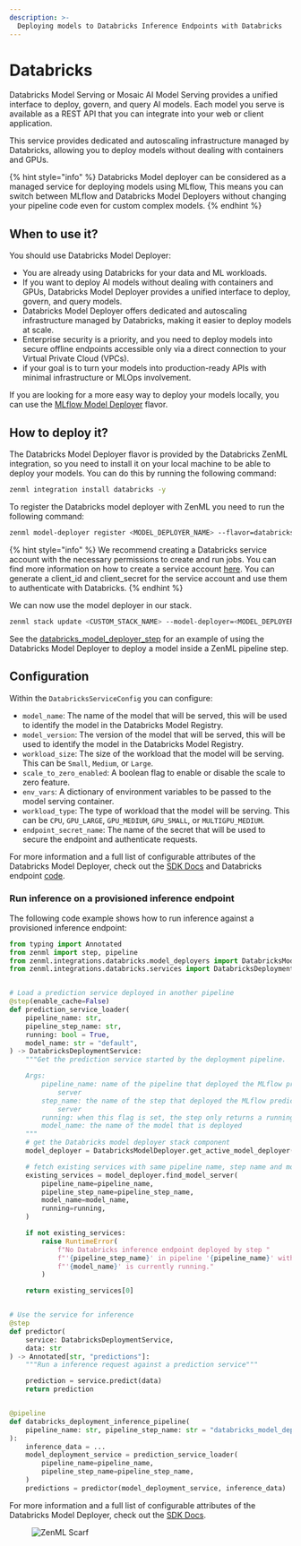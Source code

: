 ```yaml
---
description: >-
  Deploying models to Databricks Inference Endpoints with Databricks
---
```


# Databricks


Databricks Model Serving or Mosaic AI Model Serving provides a unified interface to deploy, govern, and query AI models. Each model you serve is available as a REST API that you can integrate into your web or client application.

This service provides dedicated and autoscaling infrastructure managed by Databricks, allowing you to deploy models without dealing with containers and GPUs.


{% hint style="info" %}
Databricks Model deployer can be considered as a managed service for deploying models using MLflow, This means you can switch between MLflow and Databricks Model Deployers without changing your pipeline code even for custom complex models.
{% endhint %}

## When to use it?

You should use Databricks Model Deployer:

*   You are already using Databricks for your data and ML workloads.
*   If you want to deploy AI models without dealing with containers and GPUs, Databricks Model Deployer provides a unified interface to deploy, govern, and query models.
*   Databricks Model Deployer offers dedicated and autoscaling infrastructure managed by Databricks, making it easier to deploy models at scale.
*   Enterprise security is a priority, and you need to deploy models into secure offline endpoints accessible only via a direct connection to your Virtual Private Cloud (VPCs).
*   if your goal is to turn your models into production-ready APIs with minimal infrastructure or MLOps involvement.


If you are looking for a more easy way to deploy your models locally, you can use the [MLflow Model Deployer](mlflow.md) flavor.

## How to deploy it?

The Databricks Model Deployer flavor is provided by the Databricks ZenML integration, so you need to install it on your local machine to be able to deploy your models. You can do this by running the following command:

```bash
zenml integration install databricks -y
```

To register the Databricks model deployer with ZenML you need to run the following command:

```bash
zenml model-deployer register <MODEL_DEPLOYER_NAME> --flavor=databricks --host=<HOST> --client_id={{databricks.client_id}} --client_secret={{databricks.client_secret}}
```

{% hint style="info" %}
We recommend creating a Databricks service account with the necessary permissions to create and run jobs. You can find more information on how to create a service account [here](https://docs.databricks.com/dev-tools/api/latest/authentication.html). You can generate a client_id and client_secret for the service account and use them to authenticate with Databricks.
{% endhint %}

We can now use the model deployer in our stack.

```bash
zenml stack update <CUSTOM_STACK_NAME> --model-deployer=<MODEL_DEPLOYER_NAME>
```

See the [databricks\_model\_deployer\_step](https://sdkdocs.zenml.io/latest/integration\_code\_docs/integrations-databricks/#zenml.integrations.databricks.steps.databricks\_deployer.databricks\_model\_deployer\_step) for an example of using the Databricks Model Deployer to deploy a model inside a ZenML pipeline step.

## Configuration

Within the `DatabricksServiceConfig` you can configure:


* `model_name`: The name of the model that will be served, this will be used to identify the model in the Databricks Model Registry.
* `model_version`: The version of the model that will be served, this will be used to identify the model in the Databricks Model Registry.
* `workload_size`: The size of the workload that the model will be serving. This can be `Small`, `Medium`, or `Large`.
* `scale_to_zero_enabled`: A boolean flag to enable or disable the scale to zero feature.
* `env_vars`: A dictionary of environment variables to be passed to the model serving container.
* `workload_type`: The type of workload that the model will be serving. This can be `CPU`, `GPU_LARGE`, `GPU_MEDIUM`, `GPU_SMALL`, or `MULTIGPU_MEDIUM`.
* `endpoint_secret_name`: The name of the secret that will be used to secure the endpoint and authenticate requests.

For more information and a full list of configurable attributes of the Databricks Model Deployer, check out the [SDK Docs](https://sdkdocs.zenml.io/latest/integration\_code\_docs/integrations-databricks/#zenml.integrations.databricks.model\_deployers) and Databricks endpoint [code](https://github.com/databricks/databricks\_hub/blob/5e3b603ccc7cd6523d998e75f82848215abf9415/src/databricks\_hub/hf\_api.py#L6957).

### Run inference on a provisioned inference endpoint

The following code example shows how to run inference against a provisioned inference endpoint:

```python
from typing import Annotated
from zenml import step, pipeline
from zenml.integrations.databricks.model_deployers import DatabricksModelDeployer
from zenml.integrations.databricks.services import DatabricksDeploymentService


# Load a prediction service deployed in another pipeline
@step(enable_cache=False)
def prediction_service_loader(
    pipeline_name: str,
    pipeline_step_name: str,
    running: bool = True,
    model_name: str = "default",
) -> DatabricksDeploymentService:
    """Get the prediction service started by the deployment pipeline.

    Args:
        pipeline_name: name of the pipeline that deployed the MLflow prediction
            server
        step_name: the name of the step that deployed the MLflow prediction
            server
        running: when this flag is set, the step only returns a running service
        model_name: the name of the model that is deployed
    """
    # get the Databricks model deployer stack component
    model_deployer = DatabricksModelDeployer.get_active_model_deployer()

    # fetch existing services with same pipeline name, step name and model name
    existing_services = model_deployer.find_model_server(
        pipeline_name=pipeline_name,
        pipeline_step_name=pipeline_step_name,
        model_name=model_name,
        running=running,
    )

    if not existing_services:
        raise RuntimeError(
            f"No Databricks inference endpoint deployed by step "
            f"'{pipeline_step_name}' in pipeline '{pipeline_name}' with name "
            f"'{model_name}' is currently running."
        )

    return existing_services[0]


# Use the service for inference
@step
def predictor(
    service: DatabricksDeploymentService,
    data: str
) -> Annotated[str, "predictions"]:
    """Run a inference request against a prediction service"""

    prediction = service.predict(data)
    return prediction


@pipeline
def databricks_deployment_inference_pipeline(
    pipeline_name: str, pipeline_step_name: str = "databricks_model_deployer_step",
):
    inference_data = ...
    model_deployment_service = prediction_service_loader(
        pipeline_name=pipeline_name,
        pipeline_step_name=pipeline_step_name,
    )
    predictions = predictor(model_deployment_service, inference_data)
```

For more information and a full list of configurable attributes of the Databricks Model Deployer, check out the [SDK Docs](https://sdkdocs.zenml.io/latest/integration\_code\_docs/integrations-databricks/#zenml.integrations.databricks.model\_deployers).

<figure><img src="https://static.scarf.sh/a.png?x-pxid=f0b4f458-0a54-4fcd-aa95-d5ee424815bc" alt="ZenML Scarf"><figcaption></figcaption></figure>
